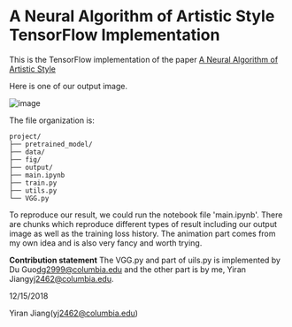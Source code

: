 A Neural Algorithm of Artistic Style TensorFlow Implementation
==========================

This is the TensorFlow implementation of the paper [A Neural Algorithm of Artistic Style](https://arxiv.org/abs/1508.06576)


Here is one of our output image.

![image](figs/2.jpg)


The file organization is:

```
project/
├── pretrained_model/
├── data/
├── fig/
├── output/
├── main.ipynb
├── train.py
├── utils.py
└── VGG.py
```

To reproduce our result, we could run the notebook file 'main.ipynb'. There are chunks which reproduce different types of result including our output image as well as the training loss history. The animation part comes from my own idea and is also very fancy and worth trying.


**Contribution statement**
The VGG.py and part of uils.py is implemented by Du Guo<dg2999@columbia.edu> and the other part is by me, Yiran Jiang<yj2462@columbia.edu>.



12/15/2018

Yiran Jiang(yj2462@columbia.edu)
